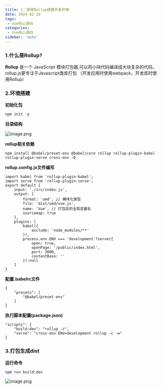 ```yaml
---
title: 1：使用Rollup搭建开发环境
date: 2024-02-20
tags:
 - Vue核心源码
categories:
 - Vue核心源码
sidebar: 'auto'
---
```


### **1.什么是Rollup?**

**Rollup** 是一个 JavaScript 模块打包器,可以将小块代码编译成大块复杂的代码， rollup.js更专注于Javascript类库打包 （开发应用时使用webpack，开发库时使用Rollup）

### **2.环境搭建**
**初始化包**
```
npm init -y
```
**目录结构**

![image.png](/vuecode/cate.png)

**rollup相关依赖**
```
npm install @babel/preset-env @babel/core rollup rollup-plugin-babel rollup-plugin-serve cross-env -D
```

**rollup.config.js文件编写**

``` 
import babel from 'rollup-plugin-babel';
import serve from 'rollup-plugin-serve';
export default {
    input: './src/index.js',
    output: {
        format: 'umd', // 模块化类型
        file: 'dist/umd/vue.js', 
        name: 'Vue', // 打包后的全局变量名
        sourcemap: true
    },
    plugins: [
        babel({
            exclude: 'node_modules/**'
        }),
        process.env.ENV === 'development'?serve({
            open: true,
            openPage: '/public/index.html',
            port: 3000,
            contentBase: ''
        }):null
    ]
}
```

**配置.babelrc文件**

```
{
    "presets": [
        "@babel/preset-env"
    ]
}
```

**执行脚本配置(package.json)**

```
"scripts": {
    "build:dev": "rollup -c",
    "serve": "cross-env ENV=development rollup -c -w"
}
```
### **3.打包生成dist**

**运行命令**
```
npm run build:dev
```
![image.png](/vuecode/cate2.png)

<!-- <Vssue class="theme-default-content content_default" :options="{locale:'zh'}"/> -->

